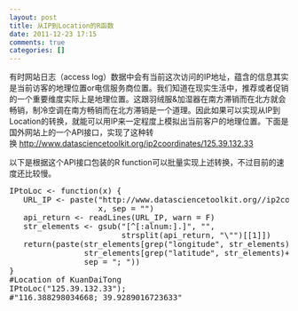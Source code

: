 ```yaml
---
layout: post
title: 从IP到Location的R函数
date: 2011-12-23 17:15
comments: true
categories: []
---
```

有时网站日志（access log）数据中会有当前这次访问的IP地址，蕴含的信息其实是当前访客的地理位置or电信服务商位置。我们知道在现实生活中，推荐或者促销的一个重要维度实际上是地理位置。这跟羽绒服&amp;加湿器在南方滞销而在北方就会畅销，制冷空调在南方畅销而在北方滞销是一个道理。因此如果可以实现从IP到Location的转换，就能可以用IP来一定程度上模拟出当前客户的地理位置。下面是国外网站上的一个API接口，实现了这种转换 <a href="http://www.datasciencetoolkit.org/ip2coordinates/125.39.132.33">http://www.datasciencetoolkit.org/ip2coordinates/125.39.132.33</a>

以下是根据这个API接口包装的R function可以批量实现上述转换，不过目前的速度还比较慢。
<pre class="brush: r; gutter: true">IPtoLoc &lt;- function(x) {
   URL_IP &lt;- paste("http://www.datasciencetoolkit.org//ip2coordinates/",
                   x, sep = "")
   api_return &lt;- readLines(URL_IP, warn = F)
   str_elements &lt;- gsub("[^[:alnum:].]", "",
                        strsplit(api_return, "\"")[[1]])
   return(paste(str_elements[grep("longitude", str_elements)+1],
                str_elements[grep("latitude", str_elements)+1],
                sep = "; "))
}
#Location of KuanDaiTong
IPtoLoc("125.39.132.33");
#"116.388298034668; 39.9289016723633"</pre>
&nbsp;
